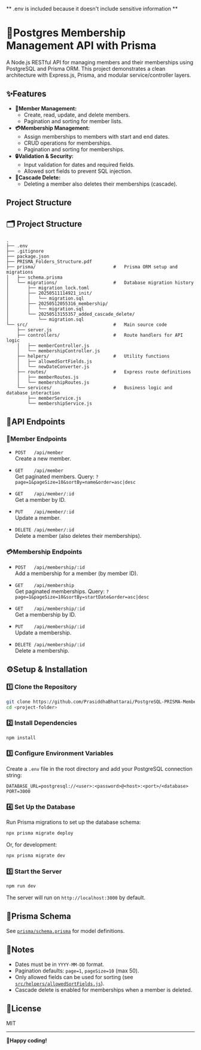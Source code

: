 ** .env is included because it doesn't include sensitive information **
# 🧾Postgres Membership Management API with Prisma

A Node.js RESTful API for managing members and their memberships using PostgreSQL and Prisma ORM. This project demonstrates a clean architecture with Express.js, Prisma, and modular service/controller layers.

## ✨Features

- **👤Member Management:**  
  - Create, read, update, and delete members.
  - Pagination and sorting for member lists.
- **💳Membership Management:**  
  - Assign memberships to members with start and end dates.
  - CRUD operations for memberships.
  - Pagination and sorting for memberships.
- **🔒Validation & Security:**  
  - Input validation for dates and required fields.
  - Allowed sort fields to prevent SQL injection.
- **🧹Cascade Delete:**  
  - Deleting a member also deletes their memberships (cascade).

## Project Structure

## 🗂️ Project Structure

```
.
├── .env
├── .gitignore
├── package.json
├── PRISMA_Folders_Structure.pdf
├── prisma/                             #   Prisma ORM setup and migrations
│   ├── schema.prisma
│   └── migrations/                     #   Database migration history
│       ├── migration_lock.toml
│       ├── 20250511114921_init/
│       │   └── migration.sql
│       ├── 20250512055316_membership/
│       │   └── migration.sql
│       └── 20250513155357_added_cascade_delete/
│           └── migration.sql
└── src/                                #   Main source code
    ├── server.js
    ├── controllers/                    #   Route handlers for API logic
    │   ├── memberController.js
    │   └── membershipController.js
    ├── helpers/                        #   Utility functions
    │   ├── allowedSortFields.js
    │   └── newDateConverter.js
    ├── routes/                         #   Express route definitions
    │   ├── memberRoutes.js
    │   └── membershipRoutes.js
    └── services/                       #   Business logic and database interaction
        ├── memberService.js
        └── membershipService.js
```


## 📡API Endpoints

### 👤Member Endpoints

- `POST   /api/member`  
  Create a new member.

- `GET    /api/member`  
  Get paginated members. Query: `?page=1&pageSize=10&sortBy=name&order=asc|desc`

- `GET    /api/member/:id`  
  Get a member by ID.

- `PUT    /api/member/:id`  
  Update a member.

- `DELETE /api/member/:id`  
  Delete a member (also deletes their memberships).

### 💳Membership Endpoints

- `POST   /api/membership/:id`  
  Add a membership for a member (by member ID).

- `GET    /api/membership`  
  Get paginated memberships. Query: `?page=1&pageSize=10&sortBy=startDate&order=asc|desc`

- `GET    /api/membership/:id`  
  Get a membership by ID.

- `PUT    /api/membership/:id`  
  Update a membership.

- `DELETE /api/membership/:id`  
  Delete a membership.

## ⚙️Setup & Installation

### 1️⃣ Clone the Repository

```sh
git clone https://github.com/PrasiddhaBhattarai/PostgreSQL-PRISMA-Membership-Manager.git
cd <project-folder>
```

### 2️⃣ Install Dependencies

```sh
npm install
```

### 3️⃣ Configure Environment Variables

Create a `.env` file in the root directory and add your PostgreSQL connection string:

```
DATABASE_URL=postgresql://<user>:<password>@<host>:<port>/<database>
PORT=3000
```

### 4️⃣ Set Up the Database

Run Prisma migrations to set up the database schema:

```sh
npx prisma migrate deploy
```

Or, for development:

```sh
npx prisma migrate dev
```

### 5️⃣ Start the Server

```sh
npm run dev
```

The server will run on `http://localhost:3000` by default.

## 🧬Prisma Schema

See [`prisma/schema.prisma`](prisma/schema.prisma) for model definitions.

## 📝Notes

- Dates must be in `YYYY-MM-DD` format.
- Pagination defaults: `page=1`, `pageSize=10` (max 50).
- Only allowed fields can be used for sorting (see [`src/helpers/allowedSortFields.js`](src/helpers/allowedSortFields.js)).
- Cascade delete is enabled for memberships when a member is deleted.

## 📄License

MIT

---

🎉**Happy coding!**
